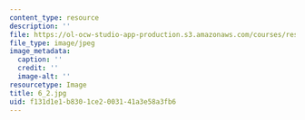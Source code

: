 ```yaml
---
content_type: resource
description: ''
file: https://ol-ocw-studio-app-production.s3.amazonaws.com/courses/res-18-006-calculus-revisited-single-variable-calculus-fall-2010/f131d1e1b8301ce2003141a3e58a3fb6_6_2.jpg
file_type: image/jpeg
image_metadata:
  caption: ''
  credit: ''
  image-alt: ''
resourcetype: Image
title: 6_2.jpg
uid: f131d1e1-b830-1ce2-0031-41a3e58a3fb6
---
```

